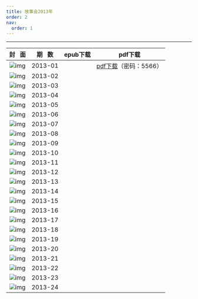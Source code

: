 ```yaml
---
title: 故事会2013年
order: 2
nav:
  order: 1
---
```

---

|                          封   面                          | 期   数 | epub下载 |                                     pdf下载                                     |
| :---------------------------------------------------------: | :-------: | :------: | :------------------------------------------------------------------------------: |
| ![img](../../../public/images/gushihui/gsh2013/gsh201301.jpg) |  2013-01  |          | [pdf下载](https://url97.ctfile.com/f/799297-1454403776-d1c28e?p=5566)（密码：5566） |
| ![img](../../../public/images/gushihui/gsh2013/gsh201302.jpg) |  2013-02  |          |                                                                                  |
| ![img](../../../public/images/gushihui/gsh2013/gsh201303.jpg) |  2013-03  |          |                                                                                  |
| ![img](../../../public/images/gushihui/gsh2013/gsh201304.jpg) |  2013-04  |          |                                                                                  |
| ![img](../../../public/images/gushihui/gsh2013/gsh201305.jpg) |  2013-05  |          |                                                                                  |
| ![img](../../../public/images/gushihui/gsh2013/gsh201306.jpg) |  2013-06  |          |                                                                                  |
| ![img](../../../public/images/gushihui/gsh2013/gsh201307.jpg) |  2013-07  |          |                                                                                  |
| ![img](../../../public/images/gushihui/gsh2013/gsh201308.jpg) |  2013-08  |          |                                                                                  |
| ![img](../../../public/images/gushihui/gsh2013/gsh201309.jpg) |  2013-09  |          |                                                                                  |
| ![img](../../../public/images/gushihui/gsh2013/gsh201310.jpg) |  2013-10  |          |                                                                                  |
| ![img](../../../public/images/gushihui/gsh2013/gsh201311.jpg) |  2013-11  |          |                                                                                  |
| ![img](../../../public/images/gushihui/gsh2013/gsh201312.jpg) |  2013-12  |          |                                                                                  |
| ![img](../../../public/images/gushihui/gsh2013/gsh201313.jpg) |  2013-13  |          |                                                                                  |
| ![img](../../../public/images/gushihui/gsh2013/gsh201314.jpg) |  2013-14  |          |                                                                                  |
| ![img](../../../public/images/gushihui/gsh2013/gsh201315.jpg) |  2013-15  |          |                                                                                  |
| ![img](../../../public/images/gushihui/gsh2013/gsh201316.jpg) |  2013-16  |          |                                                                                  |
| ![img](../../../public/images/gushihui/gsh2013/gsh201317.jpg) |  2013-17  |          |                                                                                  |
| ![img](../../../public/images/gushihui/gsh2013/gsh201318.jpg) |  2013-18  |          |                                                                                  |
| ![img](../../../public/images/gushihui/gsh2013/gsh201319.jpg) |  2013-19  |          |                                                                                  |
| ![img](../../../public/images/gushihui/gsh2013/gsh201320.jpg) |  2013-20  |          |                                                                                  |
| ![img](../../../public/images/gushihui/gsh2013/gsh201321.jpg) |  2013-21  |          |                                                                                  |
| ![img](../../../public/images/gushihui/gsh2013/gsh201322.jpg) |  2013-22  |          |                                                                                  |
| ![img](../../../public/images/gushihui/gsh2013/gsh201323.jpg) |  2013-23  |          |                                                                                  |
| ![img](../../../public/images/gushihui/gsh2013/gsh201324.jpg) |  2013-24  |          |                                                                                  |
